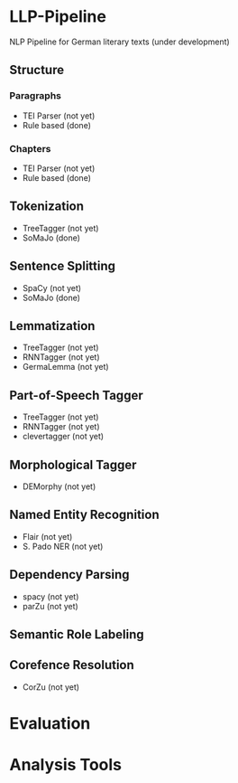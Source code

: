 # LLP-Pipeline
NLP Pipeline for German literary texts (under development)
## Structure
### Paragraphs
* TEI Parser (not yet)
* Rule based (done)
### Chapters
* TEI Parser (not yet)
* Rule based (done)
## Tokenization
* TreeTagger (not yet)
* SoMaJo (done)
## Sentence Splitting
* SpaCy (not yet)
* SoMaJo (done)
## Lemmatization
* TreeTagger (not yet)
* RNNTagger (not yet)
* GermaLemma (not yet)
## Part-of-Speech Tagger
* TreeTagger (not yet)
* RNNTagger (not yet)
* clevertagger (not yet)
## Morphological Tagger
* DEMorphy (not yet)
## Named Entity Recognition
* Flair (not yet)
* S. Pado NER (not yet)
## Dependency Parsing
* spacy (not yet)
* parZu (not yet)
## Semantic Role Labeling
## Corefence Resolution
* CorZu (not yet)
# Evaluation
# Analysis Tools
